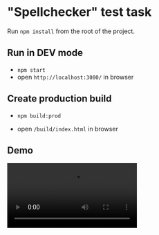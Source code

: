 # "Spellchecker" test task

Run `npm install` from the root of the project.

## Run in DEV mode

- `npm start`
- open `http://localhost:3000/` in browser

## Create production build

- `npm build:prod`

- open `/build/index.html` in browser

## Demo

<!-- [![asdf](./docs/Demo.m4v)](./docs/Demo.m4v) -->
<video src="./docs/Demo.m4v"></video>
